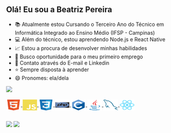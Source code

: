 ## Olá! Eu sou a Beatriz Pereira

- 📚 Atualmente estou Cursando o Terceiro Ano do Técnico em Informática Integrado ao Ensino Médio (IFSP - Campinas)
- 💻 Além do técnico, estou aprendendo Node.js e React Native
- 📈 Estou a procura de desenvolver minhas habilidades
- 💼 Busco oportunidade para o meu primeiro emprego
- 📩 Contato através do E-mail e Linkedin
- ⭐ Sempre disposta à aprender
- 😄 Pronomes: ela/dela

<div>
  <a href="https://github.com/beatriz-pss">
  <img height="180em" src="https://github-readme-stats.vercel.app/api?username=beatriz-pss&show_icons=true&theme=dracula&include_all_commits=true&count_private=true"/>
  <!-- <img height="180em" src="https://github-readme-stats.vercel.app/api/top-langs/?username=beatriz-pss&layout=compact&langs_count=7&theme=dracula"/> !-->
</div>
<div style="display: inline_block"><br>
  <img align="center" alt="beatriz-pss-HTML" height="30" width="40" src="https://raw.githubusercontent.com/devicons/devicon/master/icons/html5/html5-original.svg">
  <img align="center" alt="beatriz-pss-Js" height="30" width="40" src="https://raw.githubusercontent.com/devicons/devicon/master/icons/javascript/javascript-plain.svg">
  <img align="center" alt="beatriz-pss-CSS" height="30" width="40" src="https://raw.githubusercontent.com/devicons/devicon/master/icons/css3/css3-original.svg">
  <img align="center" alt="beatriz-pss-PHP" height="30" width="40" src="https://raw.githubusercontent.com/devicons/devicon/master/icons/php/php-original.svg">
  <img align="center" alt="beatriz-pss-C" height="30" width="40" src="https://raw.githubusercontent.com/devicons/devicon/master/icons/c/c-original.svg">
  <img align="center" alt="beatriz-pss-JAVA" height="30" width="40" src="https://raw.githubusercontent.com/devicons/devicon/master/icons/java/java-original.svg">
  <img align="center" alt="beatriz-pss-MYSQL" height="30" width="40" src="https://raw.githubusercontent.com/devicons/devicon/master/icons/mysql/mysql-original.svg">
  <img align="center" alt="beatriz-pss-React" height="30" width="40" src="https://raw.githubusercontent.com/devicons/devicon/master/icons/react/react-original.svg">
</div>
  
 ##
 <div>
   <a href = "mailto:beatriz.pereira.silva.santos@gmail.com"><img src="https://img.shields.io/badge/-Gmail-%23333?style=for-the-badge&logo=gmail&logoColor=white" target="_blank"></a>
   <a href="https://www.linkedin.com/in/beatriz-pereira-santos/" target="_blank"><img src="https://img.shields.io/badge/-LinkedIn-%230077B5?style=for-the-badge&logo=linkedin&logoColor=white" target="_blank"></a> 
 </div>
